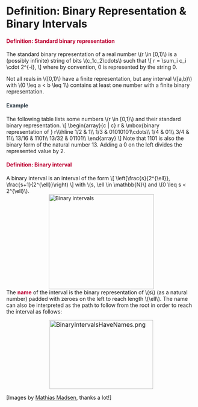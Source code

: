 # Definition: Binary Representation & Binary Intervals

<div class="content-box pad-box-mini border border-trbl border-round">
<h4 style="color: #bc0031;"><strong>Definition: Standard binary representation</strong></h4>
The standard binary representation of a real number \(r \in [0,1)\) is a (possibly infinite) string of bits \(c_1c_2\cdots\) such that \[ r = \sum_i c_i \cdot 2^{-i}, \] where by convention, 0 is represented by the string 0.</div>
<p>Not all reals in \([0,1)\) have a finite representation, but any interval \([a,b)\) with \(0 \leq a &lt; b \leq 1\) contains at least one number with a finite binary representation.</p>
<div class="content-box pad-box-mini border border-trbl border-round">
<h4 style="color: #2d3b45;"><strong>Example</strong></h4>
The following table lists some numbers \(r \in [0,1)\) and their standard binary representation. \[ \begin{array}{c | c} r &amp; \mbox{binary representation of } r\\\hline 1/2 &amp; 1\\ 1/3 &amp; 01010101\cdots\\ 1/4 &amp; 01\\ 3/4 &amp; 11\\ 13/16 &amp; 1101\\ 13/32 &amp; 01101\\ \end{array} \] Note that 1101 is also the binary form of the natural number 13. Adding a 0 on the left divides the represented value by 2.</div>
<div class="content-box pad-box-mini border border-trbl border-round">
<h4 style="color: #bc0031;"><strong>Definition: Binary interval</strong></h4>
A binary interval is an interval of the form \[ \left[\frac{s}{2^{\ell}}, \frac{s+1}{2^{\ell}}\right) \] with \(s, \ell \in \mathbb{N}\) and \(0 \leq s &lt; 2^{\ell}\).
<div class="content-box pad-box-mini "><img style="display: block; margin-left: auto; margin-right: auto;" src="https://canvas.uva.nl/courses/2205/files/181506/download?verifier=zlrZwoMycdQRpsvdOuXwm3mmGAdTtD9wPE5CSRw6&amp;wrap=1" alt="Binary intervals" width="279" height="252" data-api-endpoint="https://canvas.uva.nl/api/v1/courses/2205/files/181506" data-api-returntype="File"></div>
The <span style="color: #bc0031;"><strong>name</strong></span> of the interval is the binary representation of \(s\) (as a natural number) padded with zeroes on the left to reach length \(\ell\). The name can also be interpreted as the path to follow from the root in order to reach the interval as follows:
<p><img style="font-size: 1rem; display: block; margin-left: auto; margin-right: auto;" src="https://canvas.uva.nl/courses/2205/files/181508/download?verifier=G7GBlnzt72BeQKw6w3DKg9RLz3l1Z5qkyyoW8cl1" alt="BinaryIntervalsHaveNames.png" width="275" height="183" data-api-endpoint="https://canvas.uva.nl/api/v1/courses/2205/files/181508" data-api-returntype="File"></p>
<p>[Images by <a href="https://www.linkedin.com/in/mathias-madsen-aa87333/">Mathias Madsen</a>, thanks a lot!]</p>
</div>